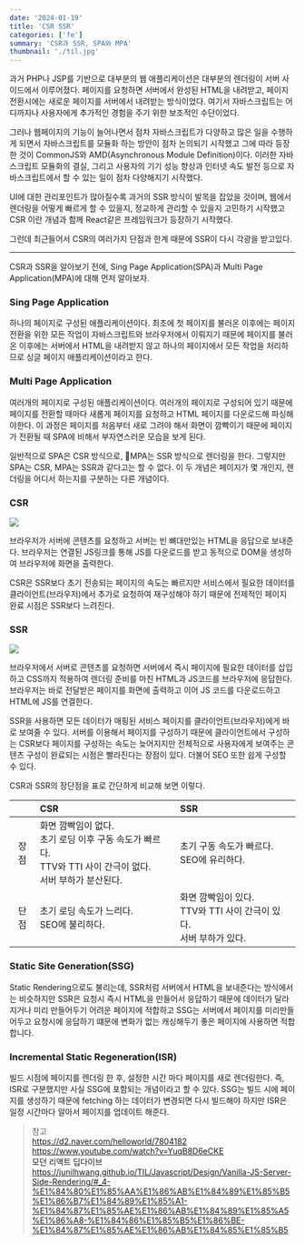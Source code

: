 ```yaml
---
date: '2024-01-19'
title: 'CSR SSR'
categories: ['fe']
summary: 'CSR과 SSR, SPA와 MPA'
thumbnail: './til.jpg'
---
```


과거 PHP나 JSP를 기반으로 대부분의 웹 애플리케이션은 대부분의 렌더링이 서버 사이드에서 이루어졌다. 페이지를 요청하면 서버에서 완성된 HTML을 내려받고, 페이지 전환시에는 새로운 페이지를 서버에서 내려받는 방식이었다. 여기서 자바스크립트는 어디까지나 사용자에게 추가적인 경험을 주기 위한 보조적인 수단이었다.

그러나 웹페이지의 기능이 늘어나면서 점차 자바스크립트가 다양하고 많은 일을 수행하게 되면서 자바스크립트를 모듈화 하는 방안이 점차 논의되기 시작했고 그에 따라 등장한 것이 CommonJS와 AMD(Asynchronous Module Definition)이다. 이러한 자바스크립트 모듈화의 결실, 그리고 사용자의 기기 성능 향상과 인터넷 속도 발전 등으로 자바스크립트에서 할 수 있는 일이 점차 다양해지기 시작했다.

UI에 대한 관리포인트가 많아질수록 과거의 SSR 방식이 발목을 잡았을 것이며, 웹에서 렌더링을 어떻게 빠르게 할 수 있을지, 정교하게 관리할 수 있을지 고민하기 시작했고 CSR 이란 개념과 함께 React같은 프레임워크가 등장하기 시작했다.

그런데 최근들어서 CSR의 여러가지 단점과 한계 때문에 SSR이 다시 각광을 받고있다.
___
CSR과 SSR을 알아보기 전에, Sing Page Application(SPA)과 Multi Page Application(MPA)에 대해 먼저 알아보자.

### Sing Page Application
하나의 페이지로 구성된 애플리케이션이다. 
최초에 첫 페이지를 불러온 이후에는 페이지 전환을 위한 모든 작업이 자바스크립트와 브라우저에서 이뤄지기 때문에 페이지를 불러온 이후에는 서버에서 HTML을 내려받지 않고 하나의 페이지에서 모든 작업을 처리하므로 싱글 페이지 애플리케이션이라고 한다.

### Multi Page Application
여러개의 페이지로 구성된 애플리케이션이다. 
여러개의 페이지로 구성되어 있기 때문에 페이지를 전환할 때마다 새롭게 페이지를 요청하고 HTML 페이지를 다운로드해 파싱해야한다. 이 과정은 페이지를 처음부터 새로 그려야 해서 화면이 깜빡이기 때문에 페이지가 전환될 때 SPA에 비해서 부자연스러운 모습을 보게 된다.

일반적으로 SPA은 CSR 방식으로, MPA는 SSR 방식으로 렌더링을 한다. 그렇지만 SPA는 CSR, MPA는 SSR과 같다고는 할 수 없다. 이 두 개념은 페이지가 몇 개인지, 렌더링을 어디서 하는지를 구분하는 다른 개념이다.

### CSR

![](../static/csr.png)

브라우저가 서버에 콘텐츠를 요청하고 서버는 빈 뼈대만있는 HTML을 응답으로 보내준다. 브라우저는 연결된 JS링크를 통해 JS를 다운로드를 받고 동적으로 DOM을 생성하여 브라우저에 화면을 출력한다.

CSR은 SSR보다 초기 전송되는 페이지의 속도는 빠르지만 서비스에서 필요한 데이터를 클라이언트(브라우저)에서 추가로 요청하여 재구성해야 하기 때문에 전제적인 페이지 완료 시점은 SSR보다 느려진다.

### SSR

![](../static/ssr.png)

브라우저에서 서버로 콘텐츠를 요청하면 서버에서 즉시 페이지에 필요한 데이터를 삽입하고 CSS까지 적용하여 렌더링 준비를 마친 HTML과 JS코드를 브라우저에 응답한다. 브라우저는 바로 전달받은 페이지를 화면에 출력하고 이어 JS 코드를 다운로드하고 HTML에 JS를 연결한다.

SSR을 사용하면 모든 데이터가 매핑된 서비스 페이지를 클라이언트(브라우저)에게 바로 보여줄 수 있다. 서버를 이용해서 페이지를 구성하기 때문에 클라이언트에서 구성하는 CSR보다 페이지를 구성하는 속도는 늦어지지만 전체적으로 사용자에게 보여주는 콘텐츠 구성이 완료되는 시점은 빨라진다는 장점이 있다. 더불어 SEO 또한 쉽게 구성할 수 있다.

CSR과 SSR의 장단점을 표로 간단하게 비교해 보면 이렇다.

|  | CSR | SSR |
| :--: | :--- | :--- |
| 장점 | 화면 깜빡임이 없다.<br>초기 로딩 이후 구동 속도가 빠르다.<br>TTV와 TTI 사이 간극이 없다.<br>서버 부하가 분산된다. | 초기 구동 속도가 빠르다.<br>SEO에 유리하다.<br> |
| 단점 | 초기 로딩 속도가 느리다.<br>SEO에 불리하다. | 화면 깜빡임이 있다.<br>TTV와 TTI 사이 간극이 있다.<br>서버 부하가 있다. |

### Static Site Generation(SSG)
Static Rendering으로도 불리는데, SSR처럼 서버에서 HTML을 보내준다는 방식에서는 비슷하지만 SSR은 요청시 즉시 HTML을 만들어서 응답하기 때문에 데이터가 달라지거나 미리 만들어두기 어려운 페이지에 적합하고 SSG는 서버에서 페이지를 미리만들어두고 요청시에 응답하기 떄문에 변화가 없는 캐싱해두기 좋은 페이지에 사용하면 적합합니다. 

### Incremental Static Regeneration(ISR)
빌드 시점에 페이지를 렌더링 한 후, 설정한 시간 마다 페이지를 새로 렌더링한다. 즉, ISR로 구분했지만 사실 SSG에 포함되는 개념이라고 할 수 있다. SSG는 빌드 시에 페이지를 생성하기 때문에 fetching 하는 데이터가 변경되면 다시 빌드해야 하지만 ISR은 일정 시간마다 알아서 페이지를 업데이트 해준다.

> 참고  
> https://d2.naver.com/helloworld/7804182
> https://www.youtube.com/watch?v=YuqB8D6eCKE  
> <a>모던 리액트 딥다이브</a>
> https://junilhwang.github.io/TIL/Javascript/Design/Vanilla-JS-Server-Side-Rendering/#_4-%E1%84%80%E1%85%AA%E1%86%AB%E1%84%89%E1%85%B5%E1%86%B7%E1%84%89%E1%85%A1-%E1%84%87%E1%85%AE%E1%86%AB%E1%84%89%E1%85%A5%E1%86%A8-%E1%84%86%E1%85%B5%E1%86%BE-%E1%84%87%E1%85%AE%E1%86%AB%E1%84%85%E1%85%B5